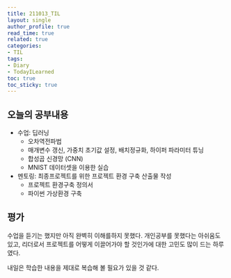 ```yaml
---
title: 211013_TIL
layout: single
author_profile: true
read_time: true
related: true
categories:
- TIL
tags:
- Diary
- TodayILearned
toc: true
toc_sticky: true
---
```




## 오늘의 공부내용

- 수업: 딥러닝 
  - 오차역전파법
  - 매개변수 갱신, 가중치 초기값 설정, 배치정규화, 하이퍼 파라미터 튜닝
  - 합성곱 신경망 (CNN)
  - MNIST 데이터셋을 이용한 실습
- 멘토링: 최종프로젝트를 위한 프로젝트 환경 구축 산출물 작성
  - 프로젝트 환경구축 정의서
  - 파이썬 가상환경 구축

## 평가

수업을 듣기는 했지만 아직 완벽히 이해를하지 못했다. 개인공부를 못했다는 아쉬움도 있고, 리더로서 프로젝트를 어떻게 이끌어가야 할 것인가에 대한 고민도 많이 드는 하루였다.

내일은 학습한 내용을 제대로 복습해 볼 필요가 있을 것 같다.

